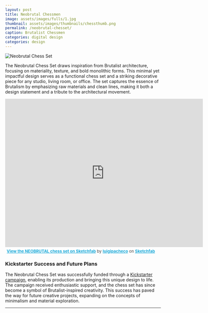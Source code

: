 ```yaml
---
layout: post
title: Neobrutal Chessmen
image: assets/images/fulls/1.jpg
thumbnail: assets/images/thumbnails/chessthumb.png
permalink: /neobrutal-chesset/
caption: Brutalist Chessmen
categories: digital design
categories: design
---
```

![Neobrutal Chess Set](/assets/images/nbc2.png)

The Neobrutal Chess Set draws inspiration from Brutalist architecture, focusing on materiality, texture, and bold monolithic forms. This minimal yet impactful design serves as a functional chess set and a striking decorative piece for any studio, living room, or office. The set captures the essence of Brutalism by emphasizing raw materials and clean lines, making it both a design statement and a tribute to the architectural movement.

<div class="sketchfab-embed-wrapper">
    <iframe title="NEOBRUTAL chess set" frameborder="0" allowfullscreen mozallowfullscreen="true" webkitallowfullscreen="true" allow="fullscreen; autoplay; vr" xr-spatial-tracking execution-while-out-of-viewport execution-while-not-rendered web-share width="640" height="480" src="https://sketchfab.com/models/133e3c749063499ba171826be308ab1f/embed"></iframe>
    <p style="font-size: 13px; font-weight: normal; margin: 5px; color: #4A4A4A;">
        <a href="https://sketchfab.com/3d-models/neobrutal-chess-set-133e3c749063499ba171826be308ab1f?utm_medium=embed&utm_campaign=share-popup&utm_content=133e3c749063499ba171826be308ab1f" target="_blank" style="font-weight: bold; color: #1CAAD9;">View the NEOBRUTAL chess set on Sketchfab</a>
        by <a href="https://sketchfab.com/luigipacheco?utm_medium=embed&utm_campaign=share-popup&utm_content=133e3c749063499ba171826be308ab1f" target="_blank" style="font-weight: bold; color: #1CAAD9;">luigipacheco</a>
        on <a href="https://sketchfab.com?utm_medium=embed&utm_campaign=share-popup&utm_content=133e3c749063499ba171826be308ab1f" target="_blank" style="font-weight: bold; color: #1CAAD9;">Sketchfab</a>
    </p>
</div>

### Kickstarter Success and Future Plans

The Neobrutal Chess Set was successfully funded through a [Kickstarter campaign](https://www.kickstarter.com/projects/neobrutal/make-100-neobrutal-chessmen), enabling its production and bringing this unique design to life. The campaign received enthusiastic support, and the chess set has since become a symbol of Brutalist-inspired creativity. This success has paved the way for future creative projects, expanding on the concepts of minimalism and material exploration.

---